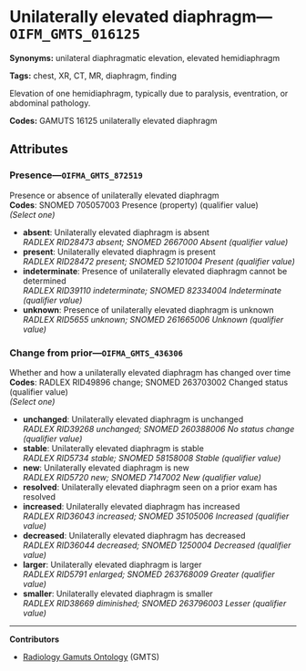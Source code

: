 # Unilaterally elevated diaphragm—`OIFM_GMTS_016125`

**Synonyms:** unilateral diaphragmatic elevation, elevated hemidiaphragm

**Tags:** chest, XR, CT, MR, diaphragm, finding

Elevation of one hemidiaphragm, typically due to paralysis, eventration, or abdominal pathology.

**Codes:** GAMUTS 16125 unilaterally elevated diaphragm

## Attributes

### Presence—`OIFMA_GMTS_872519`

Presence or absence of unilaterally elevated diaphragm  
**Codes**: SNOMED 705057003 Presence (property) (qualifier value)  
*(Select one)*

- **absent**: Unilaterally elevated diaphragm is absent  
_RADLEX RID28473 absent; SNOMED 2667000 Absent (qualifier value)_
- **present**: Unilaterally elevated diaphragm is present  
_RADLEX RID28472 present; SNOMED 52101004 Present (qualifier value)_
- **indeterminate**: Presence of unilaterally elevated diaphragm cannot be determined  
_RADLEX RID39110 indeterminate; SNOMED 82334004 Indeterminate (qualifier value)_
- **unknown**: Presence of unilaterally elevated diaphragm is unknown  
_RADLEX RID5655 unknown; SNOMED 261665006 Unknown (qualifier value)_

### Change from prior—`OIFMA_GMTS_436306`

Whether and how a unilaterally elevated diaphragm has changed over time  
**Codes**: RADLEX RID49896 change; SNOMED 263703002 Changed status (qualifier value)  
*(Select one)*

- **unchanged**: Unilaterally elevated diaphragm is unchanged  
_RADLEX RID39268 unchanged; SNOMED 260388006 No status change (qualifier value)_
- **stable**: Unilaterally elevated diaphragm is stable  
_RADLEX RID5734 stable; SNOMED 58158008 Stable (qualifier value)_
- **new**: Unilaterally elevated diaphragm is new  
_RADLEX RID5720 new; SNOMED 7147002 New (qualifier value)_
- **resolved**: Unilaterally elevated diaphragm seen on a prior exam has resolved  
- **increased**: Unilaterally elevated diaphragm has increased  
_RADLEX RID36043 increased; SNOMED 35105006 Increased (qualifier value)_
- **decreased**: Unilaterally elevated diaphragm has decreased  
_RADLEX RID36044 decreased; SNOMED 1250004 Decreased (qualifier value)_
- **larger**: Unilaterally elevated diaphragm is larger  
_RADLEX RID5791 enlarged; SNOMED 263768009 Greater (qualifier value)_
- **smaller**: Unilaterally elevated diaphragm is smaller  
_RADLEX RID38669 diminished; SNOMED 263796003 Lesser (qualifier value)_

---

**Contributors**

- [Radiology Gamuts Ontology](https://gamuts.net/) (GMTS)